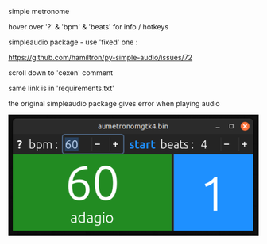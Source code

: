 simple metronome

hover over '?' & 'bpm' & 'beats' for info / hotkeys

simpleaudio package - use 'fixed' one :

https://github.com/hamiltron/py-simple-audio/issues/72

scroll down to 'cexen' comment

same link is in 'requirements.txt'

the original simpleaudio package gives error when playing audio

![aumetronom](imgs/aumetronom_app.png)
